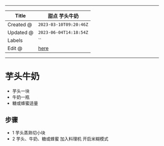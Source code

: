 -----

| Title     | 甜点 芋头牛奶                                           |
| --------- | ------------------------------------------------- |
| Created @ | `2023-03-10T09:20:46Z`                            |
| Updated @ | `2023-06-04T14:18:54Z`                            |
| Labels    | \`\`                                              |
| Edit @    | [here](https://github.com/junxnone/shi/issues/30) |

-----

# 芋头牛奶

  - 芋头一块
  - 牛奶一瓶
  - 糖或蜂蜜适量

## 步骤

  - 1 芋头蒸熟切小块
  - 2 芋头、牛奶、糖或蜂蜜 加入料理机 开启米糊模式
